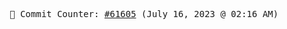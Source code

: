 <p align="center">
    <samp>
        📮 Commit Counter: <a href="https://github.com/Javascript-void0/Javascript-void0/commits/main">#61605</a> (July 16, 2023 @ 02:16 AM)
    </samp>
</p>